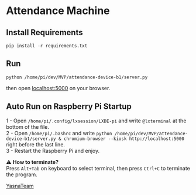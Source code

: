 # Attendance Machine

## Install Requirements
```
pip install -r requirements.txt
```
## Run
```
python /home/pi/dev/MVP/attendance-device-b1/server.py
```
then open [localhost:5000](http://localhost:5000) on your browser.

## Auto Run on Raspberry Pi Startup
1 - Open `/home/pi/.config/lxsession/LXDE-pi` and write `@lxterminal` at the bottom of the file.  
2 - Open `/home/pi/.bashrc` and write `python /home/pi/dev/MVP/attendance-device-b1/server.py & chromium-browser --kiosk http://localhost:5000` right before the last line.  
3 - Restart the Raspberry Pi and enjoy.

:warning: **How to terminate?**  
Press `Alt+Tab` on keyboard to select terminal, then press `Ctrl+C` to terminate the program.

[YasnaTeam](https://yasna.team)
